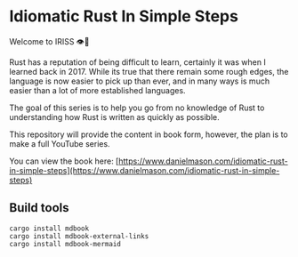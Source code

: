 # Idiomatic Rust In Simple Steps

Welcome to IRISS 👁️🦀

Rust has a reputation of being difficult to learn, certainly it was when I learned back in 2017. While its true that
there remain some rough edges, the language is now easier to pick up than ever, and in many ways is much easier than
a lot of more established languages.

The goal of this series is to help you go from no knowledge of Rust to understanding how Rust is written as quickly as
possible.

This repository will provide the content in book form, however, the plan is to make a full YouTube series.

You can view the book here: [https://www.danielmason.com/idiomatic-rust-in-simple-steps](https://www.danielmason.com/idiomatic-rust-in-simple-steps)

## Build tools

```shell
cargo install mdbook
cargo install mdbook-external-links
cargo install mdbook-mermaid
```
